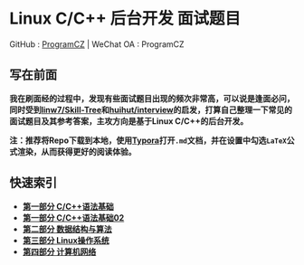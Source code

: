 # Linux C/C++ 后台开发 面试题目

GitHub : <a href="https://github.com/ProgramCZ">ProgramCZ</a> | WeChat OA : ProgramCZ

## 写在前面

**我在刷面经的过程中，发现有些面试题目出现的频次非常高，可以说是逢面必问，同时受到[linw7/Skill-Tree](https://github.com/linw7/Skill-Tree)和[huihut/interview](https://github.com/huihut/interview)的启发，打算自己整理一下常见的面试题目及其参考答案，主攻方向是基于Linux C/C++的后台开发。**

**注：推荐将Repo下载到本地，使用[Typora](https://typora.io)打开`.md`文档，并在设置中勾选`LaTeX`公式渲染，从而获得更好的阅读体验。**

## 快速索引

- **[第一部分 C/C++语法基础](01-C-C++语法基础.md)**
- **[第一部分 C/C++语法基础02](01-C++基础语法2.md)**
- **[第二部分 数据结构与算法](02-数据结构与算法.md)**
- **[第三部分 Linux操作系统](03-Linux操作系统.md)**
- **[第四部分 计算机网络](04-计算机网络.md)**